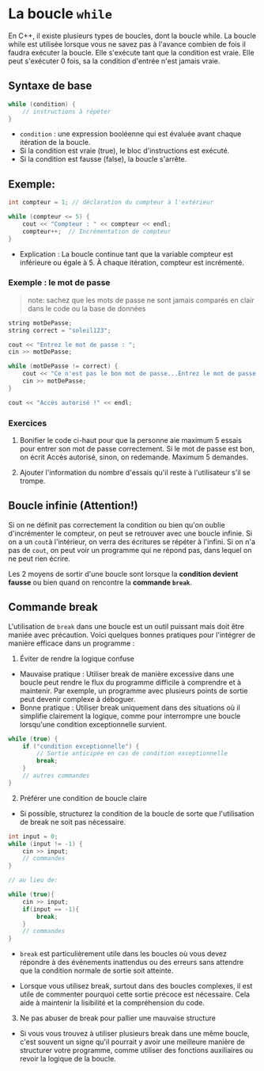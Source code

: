 # La boucle `while`

En C++, il existe plusieurs types de boucles, dont la boucle while. La boucle while est utilisée lorsque vous ne savez pas à l'avance combien de fois il faudra exécuter la boucle. Elle s'exécute tant que la condition est vraie. Elle peut s'exécuter 0 fois, sa la condition d'entrée n'est jamais vraie.

## Syntaxe de base

```cpp
while (condition) {
    // instructions à répéter
}
```

- `condition` : une expression booléenne qui est évaluée avant chaque itération de la boucle.
- Si la condition est vraie (true), le bloc d'instructions est exécuté.
- Si la condition est fausse (false), la boucle s'arrête.

## Exemple:

```cpp
int compteur = 1; // déclaration du compteur à l'extérieur

while (compteur <= 5) {
    cout << "Compteur : " << compteur << endl;
    compteur++;  // Incrémentation de compteur
}
```

- Explication : La boucle continue tant que la variable compteur est inférieure ou égale à 5. À chaque itération, compteur est incrémenté.


### Exemple : le mot de passe

> note: sachez que les mots de passe ne sont jamais comparés en clair dans le code ou la base de données

```cpp
string motDePasse;
string correct = "soleil123";

cout << "Entrez le mot de passe : ";
cin >> motDePasse;

while (motDePasse != correct) {
    cout << "Ce n'est pas le bon mot de passe...Entrez le mot de passe : ";
    cin >> motDePasse;
}

cout << "Accès autorisé !" << endl;
```

### Exercices

1. Bonifier le code ci-haut pour que la personne aie maximum 5 essais pour entrer son mot de passe correctement. Si le mot de passe est bon, on écrit Accès autorisé, sinon, on redemande. Maximum 5 demandes.

2. Ajouter l'information du nombre d'essais qu'il reste à l'utilisateur s'il se trompe.


## Boucle infinie (Attention!)

Si on ne définit pas correctement la condition ou bien qu'on oublie d'incrémenter le compteur, on peut se retrouver avec une boucle infinie. Si on a un `cout`à l'intérieur, on verra des écritures se répéter à l'infini. Si on n'a pas de `cout`, on peut voir un programme qui ne répond pas, dans lequel on ne peut rien écrire.

Les 2 moyens de sortir d'une boucle sont lorsque la **condition devient fausse** ou bien quand on rencontre la **commande `break`**.

## Commande break

L'utilisation de `break` dans une boucle est un outil puissant mais doit être maniée avec précaution. Voici quelques bonnes pratiques pour l'intégrer de manière efficace dans un programme :

1. Éviter de rendre la logique confuse

- Mauvaise pratique : Utiliser break de manière excessive dans une boucle peut rendre le flux du programme difficile à comprendre et à maintenir. Par exemple, un programme avec plusieurs points de sortie peut devenir complexe à déboguer.
- Bonne pratique : Utiliser break uniquement dans des situations où il simplifie clairement la logique, comme pour interrompre une boucle lorsqu'une condition exceptionnelle survient.

```cpp
while (true) {
    if ("condition exceptionnelle") {
        // Sortie anticipée en cas de condition exceptionnelle
        break;
    }
    // autres commandes
}
```

2. Préférer une condition de boucle claire

- Si possible, structurez la condition de la boucle de sorte que l'utilisation de break ne soit pas nécessaire.

```cpp
int input = 0;
while (input != -1) {
    cin >> input;
    // commandes
}

// au lieu de:

while (true){
    cin >> input;
    if(input == -1){
        break;
    }
    // commandes
}
```

- `break` est particulièrement utile dans les boucles où vous devez répondre à des événements inattendus ou des erreurs sans attendre que la condition normale de sortie soit atteinte.

- Lorsque vous utilisez break, surtout dans des boucles complexes, il est utile de commenter pourquoi cette sortie précoce est nécessaire. Cela aide à maintenir la lisibilité et la compréhension du code.

3. Ne pas abuser de break pour pallier une mauvaise structure

- Si vous vous trouvez à utiliser plusieurs break dans une même boucle, c'est souvent un signe qu'il pourrait y avoir une meilleure manière de structurer votre programme, comme utiliser des fonctions auxiliaires ou revoir la logique de la boucle.
